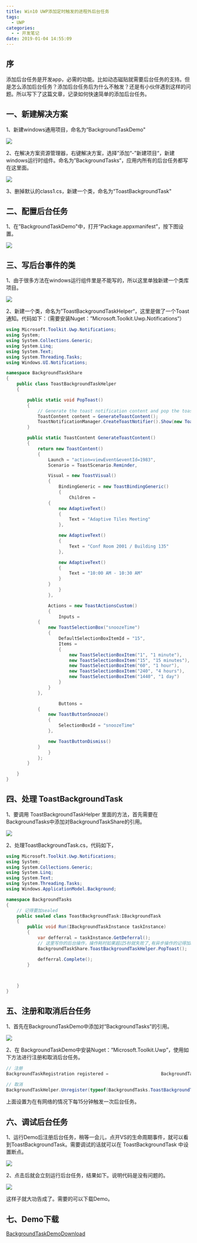 ```yaml
---
title: Win10 UWP添加定时触发的进程外后台任务
tags:
  - UWP
categories:
  - - 开发笔记
date: 2019-01-04 14:55:09
---
```


## 序

添加后台任务是开发app，必需的功能。比如动态磁贴就需要后台任务的支持。但是怎么添加后台任务？添加后台任务后为什么不触发？还是有小伙伴遇到这样的问题。所以写下了这篇文章，记录如何快速简单的添加后台任务。

## 一、新建解决方案

1、新建windows通用项目，命名为“BackgroundTaskDemo"

![](https://grze2q.sn.files.1drv.com/y4mEZgNfocMGJFvGrNYC-mMxU3qoqf3bb49kzPBQiy25c_4OxmcC0wkfakRB93HeEh0bVTcNOF1kqCnw7FA9LNXlnmaBD3WHfTuNNOoV5vnsQ7E0pvI6gISXE34ZoqaC0CDHbEvSFoxeaPubzw6AOrN12XxqpuIgMHNxZWcTcj_q1b4c-oDDSkKrqQo4QkGHmgZM1e-UwynOO580D3WVi7c_Q?width=941&height=660&cropmode=none)

2、在解决方案资源管理器，右键解决方案，选择”添加“-”新建项目“，新建windows运行时组件。命名为”BackgroundTasks“，应用内所有的后台任务都写在这里面。

![](https://hisffa.sn.files.1drv.com/y4mMC5Swk-p2vnZzzfh5QA9YnTEIf0Sc5O7wMAWuSy5Fr5o3UqMeZtTwmMn5i_lubcEl3GoRoBzZZAbwJac_Byr7T7dlZ63IEGWLLBqQjCXojyTL37JDcd7CDvfibiGhoTZKr2o03-LgMwQGTeSM8lr_I8HcJyvgRtvgTxe4ex5xv9rOZ42XynEvHfOCFQ0jCMl1Dw-ygDe1pX-lKfF8zcQuQ?width=941&height=660&cropmode=none)

3、删掉默认的class1.cs，新建一个类，命名为“ToastBackgroundTask"

## 二、配置后台任务

1、在”BackgroundTaskDemo"中，打开“Package.appxmanifest”，按下图设置。

![](https://31pxcq.sn.files.1drv.com/y4mwHaLkjVReQZsWB2xb7QbOsb1ush4og3qZJyUpWLQkX-dudOHaPQT3aoQcOngjP1UUL0HxDHeU-WCEeY68eU82GdwIiMQw5omPYY1QGnHHXntBjcrFMY8LJP138oJptlpzkg5jMIfh3I0gXtFp8I21tjHPZsHTVLl1mpDdsy7UWrMAR-c8sWayZ-hSgjIQXX13XHk3Cl7yeebWfSu0AYz8w?width=973&height=751&cropmode=none)

## 三、写后台事件的类

1、由于很多方法在windows运行组件里是不能写的，所以这里单独新建一个类库项目。

![](https://es8yra.sn.files.1drv.com/y4mvxqD3M4YLQitVzPnlDWuAFT0_c3o0jXqH4pAgJuvU6cYg4dZV8dZPqDYelbn7lQaRR1hBQDBmkms9k8ejiI0ovgr9dwvMsHG74dE5ta9N2Ha0DG7wm0_jQOU3HiTcAK3R2w4ymydnvpBxyqD4YX--ZblUfongw6zsd67mUmyREEo_QG8IYurWamqKSZ0YKExl34MU8Zugt_GglJheywRsA?width=942&height=660&cropmode=none)

2、新建一个类，命名为”ToastBackgroundTaskHelper“，这里是做了一个Toast通知。代码如下：（需要安装Nuget：”Microsoft.Toolkit.Uwp.Notifications“）

```c#
using Microsoft.Toolkit.Uwp.Notifications;
using System;
using System.Collections.Generic;
using System.Linq;
using System.Text;
using System.Threading.Tasks;
using Windows.UI.Notifications;

namespace BackgroundTaskShare
{
    public class ToastBackgroundTaskHelper
    {

        public static void PopToast()
        {
            // Generate the toast notification content and pop the toast
            ToastContent content = GenerateToastContent();
            ToastNotificationManager.CreateToastNotifier().Show(new ToastNotification(content.GetXml()));
        }

        public static ToastContent GenerateToastContent()
        {
            return new ToastContent()
            {
                Launch = "action=viewEvent&eventId=1983",
                Scenario = ToastScenario.Reminder,

                Visual = new ToastVisual()
                {
                    BindingGeneric = new ToastBindingGeneric()
                    {
                        Children =
                {
                    new AdaptiveText()
                    {
                        Text = "Adaptive Tiles Meeting"
                    },

                    new AdaptiveText()
                    {
                        Text = "Conf Room 2001 / Building 135"
                    },

                    new AdaptiveText()
                    {
                        Text = "10:00 AM - 10:30 AM"
                    }
                }
                    }
                },

                Actions = new ToastActionsCustom()
                {
                    Inputs =
            {
                new ToastSelectionBox("snoozeTime")
                {
                    DefaultSelectionBoxItemId = "15",
                    Items =
                    {
                        new ToastSelectionBoxItem("1", "1 minute"),
                        new ToastSelectionBoxItem("15", "15 minutes"),
                        new ToastSelectionBoxItem("60", "1 hour"),
                        new ToastSelectionBoxItem("240", "4 hours"),
                        new ToastSelectionBoxItem("1440", "1 day")
                    }
                }
            },

                    Buttons =
            {
                new ToastButtonSnooze()
                {
                    SelectionBoxId = "snoozeTime"
                },

                new ToastButtonDismiss()
            }
                }
            };
        }

    }
}
```

## 四、处理 ToastBackgroundTask

1、要调用 ToastBackgroundTaskHelper 里面的方法，首先需要在BackgroundTasks中添加对BackgroundTaskShare的引用。

![](https://i9jkqq.sn.files.1drv.com/y4mOeNFptIgyJSNCO3Yztx-okWGBzNMwLD2TPjaA0G5bSXNvfByNvGr3us4LbGKgpLalRlp5tiRZbK2zT6Zb-OeiPCiabopQ2QsJpRtKcGIyba3GeN1QgaEyJD1LqRT2mzjrSeD3Q3za8SGdAVr3nCE0I19MBzxg4BksWLQvfNApp3kffFjRsSMAHpSEZBNvJF6X3ocdAaOEScrm3s8dwemAA?width=783&height=550&cropmode=none)

2、处理ToastBackgroundTask.cs，代码如下，

```c#
using Microsoft.Toolkit.Uwp.Notifications;
using System;
using System.Collections.Generic;
using System.Linq;
using System.Text;
using System.Threading.Tasks;
using Windows.ApplicationModel.Background;

namespace BackgroundTasks
{
    // 记得要加sealed
    public sealed class ToastBackgroundTask:IBackgroundTask
    {
        public void Run(IBackgroundTaskInstance taskInstance)
        {
            var defferral = taskInstance.GetDeferral();
            // 这里写你的后台操作，操作耗时如果超过5秒就失败了,有异步操作的记得加async
            BackgroundTaskShare.ToastBackgroundTaskHelper.PopToast();

            defferral.Complete();
        }

       

    }
}
```

## 五、注册和取消后台任务

1、首先在BackgroundTaskDemo中添加对“BackgroundTasks”的引用。

![](https://vkbysw.sn.files.1drv.com/y4mbWOfwMigZNxO5-C5ggEYRbqa2JyPlr1sEXYBqs0sp5sQcVI5-8S7wBBZh8TezfultiHUAda3cHuDACAw24X2wGz4XK7kwKQ3XoBV9uaszU0lYwcp5Io_XrOsERq807hUkoWJC-FJ4iyJYa6EQEo8nqTVuPYTSddgTvBRsWtyC4fKa4y9t9CMAthRmzij_MUdKCVRWT0-qGZevo80aQZ4lA?width=786&height=550&cropmode=none)

2、在 BackgroundTaskDemo中安装Nuget：“Microsoft.Toolkit.Uwp”，使用如下方法进行注册和取消后台任务。

```c#
// 注册 
BackgroundTaskRegistration registered =                    BackgroundTaskHelper.Register(typeof(BackgroundTasks.ToastBackgroundTask),new TimeTrigger(15, false), false, true, new SystemCondition(SystemConditionType.InternetAvailable));

// 取消
BackgroundTaskHelper.Unregister(typeof(BackgroundTasks.ToastBackgroundTask));
```

上面设置为在有网络的情况下每15分钟触发一次后台任务。

## 六、调试后台任务

1、运行Demo后注册后台任务，稍等一会儿，点开VS的生命周期事件，就可以看到ToastBackgroundTask。需要调试的话就可以在 ToastBackgroundTask 中设置断点。

![](https://sy0ola.sn.files.1drv.com/y4mfruaIRS7XasDPB6QBGD-ndEQ1iduTqgvrxQlf0ldx5PYrkMYUeWTUQaHPeRU1YdSGUgwDlPnMRBH9KvHOT_79_efakAK07QTKQvx7SIDXkNcacVM7T0_VHFdQgVKOwhRl-Y-hhK6SDPf0Z1yqIQO7uEw_ks-dlCQ6eQwEAm5SyzKMgmx7LP30A5Xq30s11YvGmpDmXSOxfqFMoIli5-TFw?width=775&height=427&cropmode=none)

2、点击后就会立刻运行后台任务，结果如下。说明代码是没有问题的。

![](https://5qg1ng.sn.files.1drv.com/y4m_bEkZvH08yU2CtNpH67jy6jb4cDqoU6UJ2tLRJBL9KDMvFzVPK6AVW5K5q7waOwRUK5GMBOzCAFBtVt7XA3LzdTDZYsRwsBshuBYe1NIBpz81IP-hTxXe8MvkZuKXcWIYLGblDlaxLoDXQshxe-cPmhz8xHVa8gx1BgvVFoPjkM58Xy_WUX_LZjxS3ccTX3be_MEt_atm2wxC7m_cUFwOw?width=456&height=288&cropmode=none)

这样子就大功告成了。需要的可以下载Demo。

## 七、Demo下载

[BackgroundTaskDemo](https://www.yzj0308.com/wp-content/uploads/2019/01/BackgroundTaskDemo.zip)[Download](https://www.yzj0308.com/wp-content/uploads/2019/01/BackgroundTaskDemo.zip)